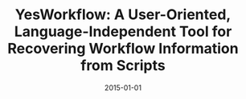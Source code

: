 ---
title: 'YesWorkflow: A User-Oriented, Language-Independent Tool for Recovering Workflow Information from Scripts'
collection: publications
permalink: /publication/2015-yesworkflow
excerpt: ''
date: 2015-01-01
venue: 'International Journal of Digital Curation (<b>IJDC</b>), 10(1), pp. 298-313'
paperurl: ''
authors: 'T. McPhillips, T. Song, T. Kolisnik, S. Aulenbach, K. Belhajjame, R. Kyle Bocinsky, Y. Cao, J. Cheney, F. Chirigati, S. Dey, J. Freire, C. Jones, J. Hanken, K. W. Kintigh, T. A. Kohler, D. Koop, J. A. Macklin, P. Missier, M. Schildhauer, C. Schwalm, Y. Wei, M. Bieda, B. Lud&auml;scher'
notes: '[<a href="http://ijdc.net/index.php/ijdc/article/view/10.1.298/401" target="_blank">paper</a>] [<a href="http://arxiv.org/abs/1502.02403" target="_blank">arXiv</a>]'
---